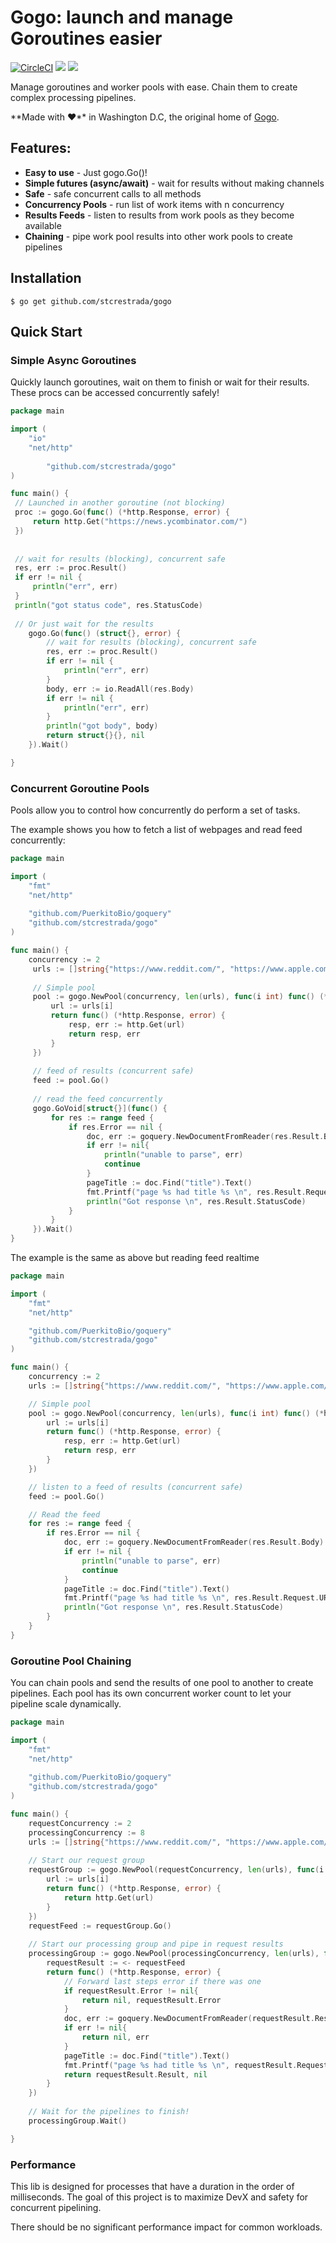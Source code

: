 # Gogo: launch and manage Goroutines easier

[![CircleCI](https://circleci.com/gh/circleci/circleci-docs.svg?style=svg)](https://app.circleci.com/pipelines/circleci/RB2YFmKNkMC34gwyzkDz4x/CpXcGxTWYD6PtQVvnnWaxH?branch=master)
[![](https://godoc.org/github.com/strestrada/gogo?status.svg)](http://godoc.org/github.com/stcrestrada/gogo)
[![](https://img.shields.io/github/license/stcrestrada/gogo)](https://github.com/stcrestrada/gogo/blob/master/LICENSE)


Manage goroutines and worker pools with ease. Chain them to create complex processing pipelines.   

**Made with ❤**️ in Washington D.C, the original home of [Gogo](https://en.wikipedia.org/wiki/Go-go).

## Features:

- **Easy to use** - Just gogo.Go()!
- **Simple futures (async/await)** - wait for results without making channels
- **Safe** - safe concurrent calls to all methods
- **Concurrency Pools** - run list of work items with n concurrency
- **Results Feeds** - listen to results from work pools as they become available 
- **Chaining** - pipe work pool results into other work pools to create pipelines
 

## Installation

```
$ go get github.com/stcrestrada/gogo
```

## Quick Start

### Simple Async Goroutines

Quickly launch goroutines, wait on them to finish or wait for their results. 
These procs can be accessed concurrently safely!

```go
package main

import (
	"io"
	"net/http"
                        
        "github.com/stcrestrada/gogo"
)

func main() {
 // Launched in another goroutine (not blocking)
 proc := gogo.Go(func() (*http.Response, error) {
     return http.Get("https://news.ycombinator.com/")
 })
 
 
 // wait for results (blocking), concurrent safe
 res, err := proc.Result()
 if err != nil {
     println("err", err)
 }
 println("got status code", res.StatusCode)
 
 // Or just wait for the results
	gogo.Go(func() (struct{}, error) {
		// wait for results (blocking), concurrent safe
		res, err := proc.Result()
		if err != nil {
			println("err", err)
		}
		body, err := io.ReadAll(res.Body)
		if err != nil {
			println("err", err)
		}
		println("got body", body)
		return struct{}{}, nil
	}).Wait()

}
```                       

### Concurrent Goroutine Pools

Pools allow you to control how concurrently do perform a set of tasks. 

The example shows you how to fetch a list of webpages and read feed concurrently:

```go
package main

import (
    "fmt"
    "net/http"
	
    "github.com/PuerkitoBio/goquery"
    "github.com/stcrestrada/gogo"
)

func main() {
    concurrency := 2
     urls := []string{"https://www.reddit.com/", "https://www.apple.com/", "https://www.yahoo.com/", "https://news.ycombinator.com/", "https://httpbin.org/uuid"}
     
     // Simple pool
     pool := gogo.NewPool(concurrency, len(urls), func(i int) func() (*http.Response, error) {
         url := urls[i]
         return func() (*http.Response, error) {
             resp, err := http.Get(url)
             return resp, err
         }
     })
     
     // feed of results (concurrent safe)
     feed := pool.Go()
     
     // read the feed concurrently
     gogo.GoVoid[struct{}](func() {
         for res := range feed {
             if res.Error == nil {
                 doc, err := goquery.NewDocumentFromReader(res.Result.Body)
                 if err != nil{
                     println("unable to parse", err)
                     continue
                 }
                 pageTitle := doc.Find("title").Text()
                 fmt.Printf("page %s had title %s \n", res.Result.Request.URL.String(), pageTitle)
                 println("Got response \n", res.Result.StatusCode)
             }
         }
     }).Wait()
}
```

The example is the same as above but reading feed realtime
```go
package main

import (
	"fmt"
	"net/http"

	"github.com/PuerkitoBio/goquery"
	"github.com/stcrestrada/gogo"
)

func main() {
	concurrency := 2
	urls := []string{"https://www.reddit.com/", "https://www.apple.com/", "https://www.yahoo.com/", "https://news.ycombinator.com/", "https://httpbin.org/uuid"}

	// Simple pool
	pool := gogo.NewPool(concurrency, len(urls), func(i int) func() (*http.Response, error) {
		url := urls[i]
		return func() (*http.Response, error) {
			resp, err := http.Get(url)
			return resp, err
		}
	})

	// listen to a feed of results (concurrent safe)
	feed := pool.Go()

	// Read the feed
	for res := range feed {
		if res.Error == nil {
			doc, err := goquery.NewDocumentFromReader(res.Result.Body)
			if err != nil {
				println("unable to parse", err)
				continue
			}
			pageTitle := doc.Find("title").Text()
			fmt.Printf("page %s had title %s \n", res.Result.Request.URL.String(), pageTitle)
			println("Got response \n", res.Result.StatusCode)
		}
	}
}

```


### Goroutine Pool Chaining

You can chain pools and send the results of one pool to another to create pipelines. Each pool
has its own concurrent worker count to let your pipeline scale dynamically.


```go
package main

import (
    "fmt"
    "net/http"
    
    "github.com/PuerkitoBio/goquery"
    "github.com/stcrestrada/gogo"
)

func main() {
    requestConcurrency := 2
    processingConcurrency := 8
    urls := []string{"https://www.reddit.com/", "https://www.apple.com/", "https://www.yahoo.com/", "https://news.ycombinator.com/", "https://httpbin.org/uuid"}
    
    // Start our request group
    requestGroup := gogo.NewPool(requestConcurrency, len(urls), func(i int) func() (*http.Response, error) {
        url := urls[i]
        return func() (*http.Response, error) {
            return http.Get(url)
        }
    })
    requestFeed := requestGroup.Go()
    
    // Start our processing group and pipe in request results
    processingGroup := gogo.NewPool(processingConcurrency, len(urls), func(i int) func() (*http.Response, error) {
        requestResult := <- requestFeed
        return func() (*http.Response, error) {
            // Forward last steps error if there was one
            if requestResult.Error != nil{
                return nil, requestResult.Error
            }
            doc, err := goquery.NewDocumentFromReader(requestResult.Result.Body)
            if err != nil{
                return nil, err
            }
            pageTitle := doc.Find("title").Text()
            fmt.Printf("page %s had title %s \n", requestResult.Request.URL.String(), pageTitle)
            return requestResult.Result, nil
        }
    })
    
    // Wait for the pipelines to finish!
    processingGroup.Wait()

}
```


### Performance

This lib is designed for processes that have a duration in the order of milliseconds. The goal of this 
project is to maximize DevX and safety for concurrent pipelining. 

There should be no significant performance impact for common workloads.

